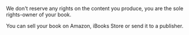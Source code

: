 We don't reserve any rights on the content you produce, you are the sole rights-owner of your book.

You can sell your book on Amazon, iBooks Store or send it to a publisher.

